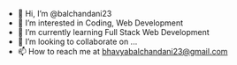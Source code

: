 - 👋 Hi, I’m @balchandani23
- 👀 I’m interested in Coding, Web Development 
- 🌱 I’m currently learning Full Stack Web Development 
- 💞️ I’m looking to collaborate on ...
- 📫 How to reach me at bhavyabalchandani23@gmail.com

<!---
balchandani23/balchandani23 is a ✨ special ✨ repository because its `README.md` (this file) appears on your GitHub profile.
You can click the Preview link to take a look at your changes.
--->
